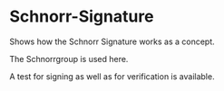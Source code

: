 # Schnorr-Signature

Shows how the Schnorr Signature works as a concept. 

The Schnorrgroup is used here.

A test for signing as well as for verification is available.

